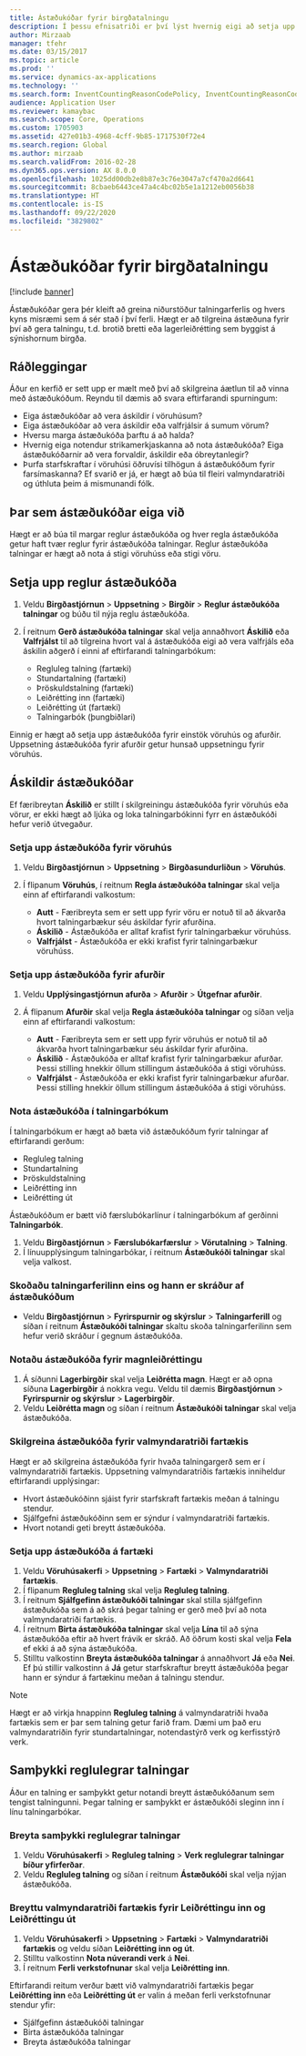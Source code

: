 ```yaml
---
title: Ástæðukóðar fyrir birgðatalningu
description: Í þessu efnisatriði er því lýst hvernig eigi að setja upp og innleiða ástæðukóðum fyrir talningarverk.
author: Mirzaab
manager: tfehr
ms.date: 03/15/2017
ms.topic: article
ms.prod: ''
ms.service: dynamics-ax-applications
ms.technology: ''
ms.search.form: InventCountingReasonCodePolicy, InventCountingReasonCode
audience: Application User
ms.reviewer: kamaybac
ms.search.scope: Core, Operations
ms.custom: 1705903
ms.assetid: 427e01b3-4968-4cff-9b85-1717530f72e4
ms.search.region: Global
ms.author: mirzaab
ms.search.validFrom: 2016-02-28
ms.dyn365.ops.version: AX 8.0.0
ms.openlocfilehash: 1025dd00db2e8b87e3c76e3047a7cf470a2d6641
ms.sourcegitcommit: 8cbaeb6443ce47a4c4bc02b5e1a1212eb0056b38
ms.translationtype: HT
ms.contentlocale: is-IS
ms.lasthandoff: 09/22/2020
ms.locfileid: "3829802"
---
```

# <a name="reason-codes-for-inventory-counting"></a>Ástæðukóðar fyrir birgðatalningu

[!include [banner](../includes/banner.md)]

Ástæðukóðar gera þér kleift að greina niðurstöður talningarferlis og hvers kyns misræmi sem á sér stað í því ferli. Hægt er að tilgreina ástæðuna fyrir því að gera talningu, t.d. brotið bretti eða lagerleiðrétting sem byggist á sýnishornum birgða.

## <a name="recommendation"></a>Ráðleggingar

Áður en kerfið er sett upp er mælt með því að skilgreina áætlun til að vinna með ástæðukóðum. Reyndu til dæmis að svara eftirfarandi spurningum:

- Eiga ástæðukóðar að vera áskildir í vöruhúsum?
- Eiga ástæðukóðar að vera áskildir eða valfrjálsir á sumum vörum?
- Hversu marga ástæðukóða þarftu á að halda?
- Hvernig eiga notendur strikamerkjaskanna að nota ástæðukóða? Eiga ástæðukóðarnir að vera forvaldir, áskildir eða óbreytanlegir?
- Þurfa starfskraftar í vöruhúsi öðruvísi tilhögun á ástæðukóðum fyrir farsímaskanna? Ef svarið er já, er hægt að búa til fleiri valmyndaratriði og úthluta þeim á mismunandi fólk.

## <a name="where-reason-codes-apply"></a>Þar sem ástæðukóðar eiga við

Hægt er að búa til margar reglur ástæðukóða og hver regla ástæðukóða getur haft tvær reglur fyrir ástæðukóða talningar. Reglur ástæðukóða talningar er hægt að nota á stigi vöruhúss eða stigi vöru.

## <a name="set-up-reason-code-policies"></a>Setja upp reglur ástæðukóða

1. Veldu **Birgðastjórnun** \> **Uppsetning** \> **Birgðir** \> **Reglur ástæðukóða talningar** og búðu til nýja reglu ástæðukóða.
2. Í reitnum **Gerð ástæðukóða talningar** skal velja annaðhvort **Áskilið** eða **Valfrjálst** til að tilgreina hvort val á ástæðukóða eigi að vera valfrjáls eða áskilin aðgerð í einni af eftirfarandi talningarbókum:

    - Regluleg talning (fartæki)
    - Stundartalning (fartæki)
    - Þröskuldstalning (fartæki)
    - Leiðrétting inn (fartæki)
    - Leiðrétting út (fartæki)
    - Talningarbók (þungbiðlari)

Einnig er hægt að setja upp ástæðukóða fyrir einstök vöruhús og afurðir. Uppsetning ástæðukóða fyrir afurðir getur hunsað uppsetningu fyrir vöruhús.

## <a name="mandatory-reason-codes"></a>Áskildir ástæðukóðar

Ef færibreytan **Áskilið** er stillt í skilgreiningu ástæðukóða fyrir vöruhús eða vörur, er ekki hægt að ljúka og loka talningarbókinni fyrr en ástæðukóði hefur verið útvegaður.

### <a name="set-up-reason-codes-for-warehouses"></a>Setja upp ástæðukóða fyrir vöruhús

1. Veldu **Birgðastjórnun** \> **Uppsetning** \> **Birgðasundurliðun** \> **Vöruhús**.
2. Í flipanum **Vöruhús**, í reitnum **Regla ástæðukóða talningar** skal velja einn af eftirfarandi valkostum:

    - **Autt** - Færibreyta sem er sett upp fyrir vöru er notuð til að ákvarða hvort talningarbækur séu áskildar fyrir afurðina.
    - **Áskilið** - Ástæðukóða er alltaf krafist fyrir talningarbækur vöruhúss.
    - **Valfrjálst** - Ástæðukóða er ekki krafist fyrir talningarbækur vöruhúss.

### <a name="set-up-reason-codes-for-products"></a>Setja upp ástæðukóða fyrir afurðir

1. Veldu **Upplýsingastjórnun afurða** \> **Afurðir** \> **Útgefnar afurðir**.
2. Á flipanum **Afurðir** skal velja **Regla ástæðukóða talningar** og síðan velja einn af eftirfarandi valkostum:

    - **Autt** - Færibreyta sem er sett upp fyrir vöruhús er notuð til að ákvarða hvort talningarbækur séu áskildar fyrir afurðina.
    - **Áskilið** - Ástæðukóða er alltaf krafist fyrir talningarbækur afurðar. Þessi stilling hnekkir öllum stillingum ástæðukóða á stigi vöruhúss.
    - **Valfrjálst** - Ástæðukóða er ekki krafist fyrir talningarbækur afurðar. Þessi stilling hnekkir öllum stillingum ástæðukóða á stigi vöruhúss.

### <a name="use-reason-codes-in-counting-journals"></a>Nota ástæðukóða í talningarbókum

Í talningarbókum er hægt að bæta við ástæðukóðum fyrir talningar af eftirfarandi gerðum:

- Regluleg talning
- Stundartalning
- Þröskuldstalning
- Leiðrétting inn
- Leiðrétting út

Ástæðukóðum er bætt við færslubókarlínur í talningarbókum af gerðinni **Talningarbók**.

1. Veldu **Birgðastjórnun** \> **Færslubókarfærslur** \> **Vörutalning** \> **Talning**.
2. Í línuupplýsingum talningarbókar, í reitnum **Ástæðukóði talningar** skal velja valkost.

### <a name="view-the-counting-history-as-its-recorded-by-reason-codes"></a>Skoðaðu talningarferilinn eins og hann er skráður af ástæðukóðum

- Veldu **Birgðastjórnun** \> **Fyrirspurnir og skýrslur** \> **Talningarferill** og síðan í reitnum **Ástæðukóði talningar** skaltu skoða talningarferilinn sem hefur verið skráður í gegnum ástæðukóða.

### <a name="use-a-reason-code-for-a-quantity-adjustment"></a>Notaðu ástæðukóða fyrir magnleiðréttingu

1. Á síðunni **Lagerbirgðir** skal velja **Leiðrétta magn**. Hægt er að opna síðuna **Lagerbirgðir** á nokkra vegu. Veldu til dæmis **Birgðastjórnun** \> **Fyrirspurnir og skýrslur** \> **Lagerbirgðir**.
2. Veldu **Leiðrétta magn** og síðan í reitnum **Ástæðukóði talningar** skal velja ástæðukóða.

### <a name="configure-reason-codes-for-mobile-device-menu-items"></a>Skilgreina ástæðukóða fyrir valmyndaratriði fartækis

Hægt er að skilgreina ástæðukóða fyrir hvaða talningargerð sem er í valmyndaratriði fartækis. Uppsetning valmyndaratriðis fartækis inniheldur eftirfarandi upplýsingar:

- Hvort ástæðukóðinn sjáist fyrir starfskraft fartækis meðan á talningu stendur.
- Sjálfgefni ástæðukóðinn sem er sýndur í valmyndaratriði fartækis.
- Hvort notandi geti breytt ástæðukóða.

### <a name="set-up-reason-codes-on-a-mobile-device"></a>Setja upp ástæðukóða á fartæki

1. Veldu **Vöruhúsakerfi** \> **Uppsetning** \> **Fartæki** \> **Valmyndaratriði fartækis**.
2. Í flipanum **Regluleg talning** skal velja **Regluleg talning**.
3. Í reitnum **Sjálfgefinn ástæðukóði talningar** skal stilla sjálfgefinn ástæðukóða sem á að skrá þegar talning er gerð með því að nota valmyndaratriði fartækis.
4. Í reitnum **Birta ástæðukóða talningar** skal velja **Lína** til að sýna ástæðukóða eftir að hvert frávik er skráð. Að öðrum kosti skal velja **Fela** ef ekki á að sýna ástæðukóða.
5. Stilltu valkostinn **Breyta ástæðukóða talningar** á annaðhvort **Já** eða **Nei**. Ef þú stillir valkostinn á **Já** getur starfskraftur breytt ástæðukóða þegar hann er sýndur á fartækinu meðan á talningu stendur.

> [!NOTE]
> Hægt er að virkja hnappinn **Regluleg talning** á valmyndaratriði hvaða fartækis sem er þar sem talning getur farið fram. Dæmi um það eru valmyndaratriðin fyrir stundartalningar, notendastýrð verk og kerfisstýrð verk.

## <a name="cycle-count-approvals"></a>Samþykki reglulegrar talningar

Áður en talning er samþykkt getur notandi breytt ástæðukóðanum sem tengist talningunni. Þegar talning er samþykkt er ástæðukóði sleginn inn í línu talningarbókar.

### <a name="modify-cycle-count-approvals"></a>Breyta samþykki reglulegrar talningar

1. Veldu **Vöruhúsakerfi** \> **Regluleg talning** \> **Verk reglulegrar talningar bíður yfirferðar**.
2. Veldu **Regluleg talning** og síðan í reitnum **Ástæðukóði** skal velja nýjan ástæðukóða.

### <a name="modify-the-mobile-device-menu-item-for-adjustment-in-and-adjustment-out"></a>Breyttu valmyndaratriði fartækis fyrir Leiðréttingu inn og Leiðréttingu út

1. Veldu **Vöruhúsakerfi** \> **Uppsetning** \> **Fartæki** \> **Valmyndaratriði fartækis** og veldu síðan **Leiðrétting inn og út**.
2. Stilltu valkostinn **Nota núverandi verk** á **Nei**.
3. Í reitnum **Ferli verkstofnunar** skal velja **Leiðrétting inn**.

Eftirfarandi reitum verður bætt við valmyndaratriði fartækis þegar **Leiðrétting inn** eða **Leiðrétting út** er valin á meðan ferli verkstofnunar stendur yfir:

- Sjálfgefinn ástæðukóði talningar
- Birta ástæðukóða talningar
- Breyta ástæðukóða talningar
